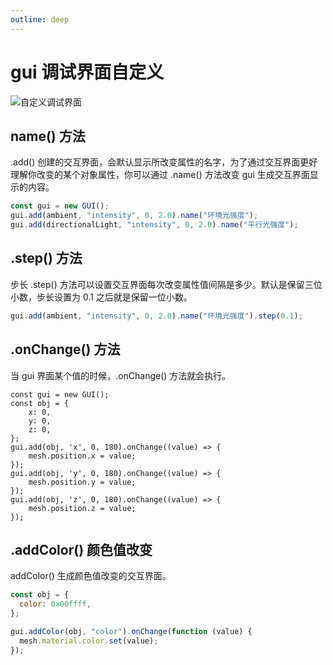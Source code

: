 ```yaml
---
outline: deep
---
```


# gui 调试界面自定义

![自定义调试界面](/phaseA/guiEvent.jpg)

## name() 方法

.add() 创建的交互界面，会默认显示所改变属性的名字，为了通过交互界面更好理解你改变的某个对象属性，你可以通过 .name() 方法改变 gui 生成交互界面显示的内容。

```js
const gui = new GUI();
gui.add(ambient, "intensity", 0, 2.0).name("环境光强度");
gui.add(directionalLight, "intensity", 0, 2.0).name("平行光强度");
```

## .step() 方法

步长 .step() 方法可以设置交互界面每次改变属性值间隔是多少。默认是保留三位小数，步长设置为 0.1 之后就是保留一位小数。

```js
gui.add(ambient, "intensity", 0, 2.0).name("环境光强度").step(0.1);
```

## .onChange() 方法

当 gui 界面某个值的时候，.onChange() 方法就会执行。

```js:{7,10,13}line-numbers
const gui = new GUI();
const obj = {
    x: 0,
    y: 0,
    z: 0,
};
gui.add(obj, 'x', 0, 180).onChange((value) => {
    mesh.position.x = value;
});
gui.add(obj, 'y', 0, 180).onChange((value) => {
    mesh.position.y = value;
});
gui.add(obj, 'z', 0, 180).onChange((value) => {
    mesh.position.z = value;
});
```

## .addColor() 颜色值改变

addColor() 生成颜色值改变的交互界面。

```js
const obj = {
  color: 0x00ffff,
};

gui.addColor(obj, "color").onChange(function (value) {
  mesh.material.color.set(value);
});
```
